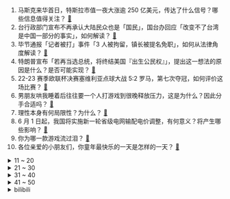 1. 马斯克来华首日，特斯拉市值一夜大涨逾 250 亿美元，传达了什么信号？哪些信息值得关注？ [:link:](https://www.zhihu.com/question/604022867)
2. 台行政部门宣布不再承认大陆民众也是「国民」，国台办回应「改变不了台湾是中国一部分的事实」，如何解读？ [:link:](https://www.zhihu.com/question/604009085)
3. 毕节通报「记者被打」事件「3 人被拘留，镇长被提名免职」，如何从法律角度解读？ [:link:](https://www.zhihu.com/question/604167791)
4. 特朗普宣布「若再当选总统，将终结美国『出生公民权』」，提出这一想法的原因是什么？是否可能实现？ [:link:](https://www.zhihu.com/question/604042043)
5. 22-23 赛季欧联杯决赛塞维利亚点球大战 5:2 罗马，第七次夺冠，如何评价这场比赛？ [:link:](https://www.zhihu.com/question/604149136)
6. 男朋友哄我睡着后往往要一个人打游戏到很晚释放压力，这是为什么？因此分手合适吗？ [:link:](https://www.zhihu.com/question/597228825)
7. 理性本身有何局限性？为什么？ [:link:](https://www.zhihu.com/question/266768424)
8. 6 月 1 日起，我国将实施新一轮省级电网输配电价调整，有何意义？将产生哪些影响？ [:link:](https://www.zhihu.com/question/604119389)
9. 你为哪一款游戏流过泪？ [:link:](https://www.zhihu.com/question/603778072)
10. 各位亲爱的小朋友们，你童年最快乐的一天是怎样的一天？ [:link:](https://www.zhihu.com/question/603835706)
<details>
<summary>11 ~ 20</summary>

11. 实验室烧杯能代替生活用品吗？ [:link:](https://www.zhihu.com/question/603126220)
12. 《甄嬛传》中敬妃平平无奇，为什么能爬上高位，成为最终赢家？ [:link:](https://www.zhihu.com/question/587043996)
13. 大额存单「突现」高利率，多地中小银行推出 4.05% 利率大额存单，如何评价中小银行此举？ [:link:](https://www.zhihu.com/question/604069185)
14. 何小鹏称「小鹏首款 MPV 车型定名 X9 主打一个年轻」，该车型有哪些设计亮点？ [:link:](https://www.zhihu.com/question/603588538)
15. 我们努力的意义是什么? [:link:](https://www.zhihu.com/question/594628476)
16. 空调一级能效和三级能效开10小时，能差多少电费？ [:link:](https://www.zhihu.com/question/329341284)
17. 为什么垫脚在篮球比赛中很恶劣，却从来不在足球比赛中被报道？ [:link:](https://www.zhihu.com/question/603831118)
18. 曝利雅得新月再次提高对梅西报价，合同已加码至 2 年 14 亿欧元，你认为梅西会选择去沙特吗？ [:link:](https://www.zhihu.com/question/603998625)
19. 外交部回应「中印相互驱逐记者」，称「印方无理打压，中方不得不反制」，如何评价印方这一系列举措？ [:link:](https://www.zhihu.com/question/604040117)
20. 孙悟空为什么不把七十二变教给自己的猴子猴孙？ [:link:](https://www.zhihu.com/question/603305444)
</details>
<details>
<summary>21 ~ 30</summary>

21. 中国象棋记谱的一大弊端为什么不能改？ [:link:](https://www.zhihu.com/question/603749061)
22. 如果孩子的智商是足够的，家里的经济实力也是够的，怎么系统的培养，孩子将来可以考上清华？ [:link:](https://www.zhihu.com/question/603609989)
23. 长城汽车品牌公关总经理果铁夫离职，他离职后将给公司发展带来哪些影响？ [:link:](https://www.zhihu.com/question/603994079)
24. 2023 年 618，iPhone 14 还能降到什么水平，现在买还是再等会？ [:link:](https://www.zhihu.com/question/597315213)
25. 为什么中国很多火车站的设计都是二楼候车，一楼站台，地下层出站？ [:link:](https://www.zhihu.com/question/21422520)
26. 2023 LPL 夏季赛 LNG 2:1 TES 取得赛季开门红，如何评价这场比赛？ [:link:](https://www.zhihu.com/question/604066709)
27. 「对小学生来说很幼稚，对成年人来说刚刚好」，现在的成年人怎么「长不大」了？ [:link:](https://www.zhihu.com/question/603589374)
28. 游戏《重返未来1999》今日开启公测，您对该游戏有哪些期待（内容上或是商业上）？ [:link:](https://www.zhihu.com/question/603948517)
29. 《甄嬛传》中皇后向来心狠手辣，为什么却容忍齐妃生下了三阿哥？ [:link:](https://www.zhihu.com/question/574526669)
30. 想要健身，必须要避开的“雷区”有哪些？ [:link:](https://www.zhihu.com/question/603169556)
</details>
<details>
<summary>31 ~ 40</summary>

31. 怎样挑中一款降噪和音质都很能打的耳机？ [:link:](https://www.zhihu.com/question/555221013)
32. 登顶珠峰和全马破三哪个更难？ [:link:](https://www.zhihu.com/question/603501751)
33. 为什么习惯使用 i、j、k 等作为循环变量? [:link:](https://www.zhihu.com/question/24890607)
34. 有孩子的家庭买电车，应该提前考虑哪些问题？ [:link:](https://www.zhihu.com/question/604075803)
35. 如何评价 5 月 31 日发布的 vivo S17 系列，有哪些亮点和不足？ [:link:](https://www.zhihu.com/question/604002176)
36. 秦刚会见特斯拉首席执行官马斯克，秦刚称「发展好中美关系，需要把准方向盘」，这一会见有哪些意义？ [:link:](https://www.zhihu.com/question/603879051)
37. 厨房油烟对我们的伤害有多大？ [:link:](https://www.zhihu.com/question/68265291)
38. 《塞尔达传说：王国之泪》如果出 DLC，可能会有什么内容？ [:link:](https://www.zhihu.com/question/602676103)
39. 银行单位工作什么科室比较好？ [:link:](https://www.zhihu.com/question/603480351)
40. 被公司开除是怎样一种体验？ [:link:](https://www.zhihu.com/question/44336628)
</details>
<details>
<summary>41 ~ 50</summary>

41. 为什么说郭靖是实战达人？ [:link:](https://www.zhihu.com/question/600291129)
42. 三十岁，职场中做鸡头还是凤尾？ [:link:](https://www.zhihu.com/question/601434654)
43. 哈兰德当选英超赛季最佳球员，35 场 36 球 8 助攻，如何评价他的表现？ [:link:](https://www.zhihu.com/question/603367998)
44. 为什么皇马会把胖虎卖掉，而留下年龄更大的魔笛跟克罗斯？ [:link:](https://www.zhihu.com/question/603477021)
45. 牧羊犬是怎么牧羊的？ [:link:](https://www.zhihu.com/question/343518952)
46. 如何看待《云襄传》的「奇」与「谋」？ [:link:](https://www.zhihu.com/question/600575537)
47. 50mm 人眼黄金焦段对人像摄影有多大用处，vivo S17 Pro 是否给予了手机人像更多可能性? [:link:](https://www.zhihu.com/question/604004103)
48. 6 月 1 日起 21 个省份试点婚姻登记跨省通办，给结婚居民带来哪些便利？ [:link:](https://www.zhihu.com/question/603292883)
49. 笔记本性能越来越强，距离台式机淘汰还有多少年？ [:link:](https://www.zhihu.com/question/602382793)
50. 10万左右，新能源车和燃油车，哪种用车成本更低？ [:link:](https://www.zhihu.com/question/596415711)
</details><details>
<summary>bilibili</summary>

</details>